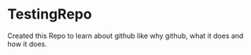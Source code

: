 # TestingRepo
Created this Repo to learn about github like why github, what it does and how it does.

